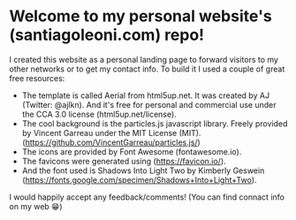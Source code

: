 # Welcome to my personal website's (santiagoleoni.com) repo!
I created this website as a personal landing page to forward visitors to my other networks or to get my contact info. To build it I used a couple of great free resources:
- The template is called Aerial from html5up.net. It was created by AJ (Twitter: @ajlkn). And it's free for personal and commercial use under the CCA 3.0 license (html5up.net/license).
- The cool background is the particles.js javascript library. Freely provided by Vincent Garreau under the MIT License (MIT). (https://github.com/VincentGarreau/particles.js/)
- The icons are provided by Font Awesome (fontawesome.io).
- The favicons were generated using (https://favicon.io/).
- And the font used is Shadows Into Light Two by Kimberly Geswein (https://fonts.google.com/specimen/Shadows+Into+Light+Two).

I would happily accept any feedback/comments! (You can find connact info on my web :grin:)